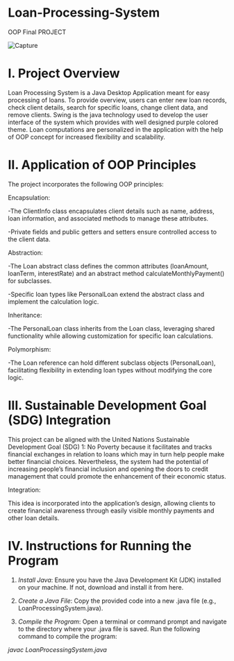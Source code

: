# Loan-Processing-System
OOP Final PROJECT

![Capture](https://github.com/user-attachments/assets/c39596a0-3fd7-4028-9c47-281cbad77808)

# I. Project Overview

Loan Processing System is a Java Desktop Application meant for easy processing of loans. To provide overview, users can enter new loan records, check client details, search for specific loans, change client data, and remove clients. Swing is the java technology used to develop the user interface of the system which provides with well designed purple colored theme. Loan computations are personalized in the application with the help of OOP concept for increased flexibility and scalability.

# II. Application of OOP Principles

The project incorporates the following OOP principles:

Encapsulation:

-The ClientInfo class encapsulates client details such as name, address, loan information, and associated methods to manage these attributes.

-Private fields and public getters and setters ensure controlled access to the client data.

Abstraction:

-The Loan abstract class defines the common attributes (loanAmount, loanTerm, interestRate) and an abstract method calculateMonthlyPayment() for subclasses.

-Specific loan types like PersonalLoan extend the abstract class and implement the calculation logic.

Inheritance:

-The PersonalLoan class inherits from the Loan class, leveraging shared functionality while allowing customization for specific loan calculations.

Polymorphism:

-The Loan reference can hold different subclass objects (PersonalLoan), facilitating flexibility in extending loan types without modifying the core logic.


# III. Sustainable Development Goal (SDG) Integration

This project can be aligned with the United Nations Sustainable Development Goal (SDG) 1: No Poverty because it facilitates and tracks financial exchanges in relation to loans which may in turn help people make better financial choices. Nevertheless, the system had the potential of increasing people’s financial inclusion and opening the doors to credit management that could promote the enhancement of their economic status.

Integration:

This idea is incorporated into the application’s design, allowing clients to create financial awareness through easily visible monthly payments and other loan details.

# IV. Instructions for Running the Program

1. *Install Java*: Ensure you have the Java Development Kit (JDK) installed on your machine. If not, download and install it from here.

2. *Create a Java File*: Copy the provided code into a new .java file (e.g., LoanProcessingSystem.java).

3. *Compile the Program*: Open a terminal or command prompt and navigate to the directory where your .java file is saved. Run the following command to compile the program:

*javac LoanProcessingSystem.java*



  


